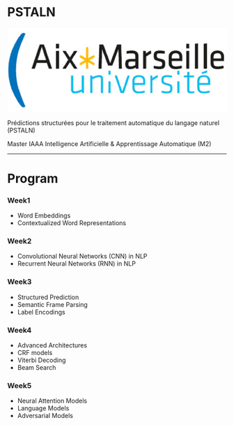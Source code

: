 # PSTALN

![Aix-Marseille Université](amu-logo.png)



Prédictions structurées pour le traitement automatique du langage naturel (PSTALN)

Master IAAA Intelligence Artificielle & Apprentissage Automatique (M2)


------

# Program

### Week1

+ Word Embeddings
+ Contextualized Word Representations

### Week2

+ Convolutional Neural Networks (CNN) in NLP
+ Recurrent Neural Networks (RNN) in NLP

### Week3

+ Structured Prediction
+ Semantic Frame Parsing
+ Label Encodings

### Week4

+ Advanced Architectures
+ CRF models
+ Viterbi Decoding
+ Beam Search

### Week5

+ Neural Attention Models
+ Language Models
+ Adversarial Models

